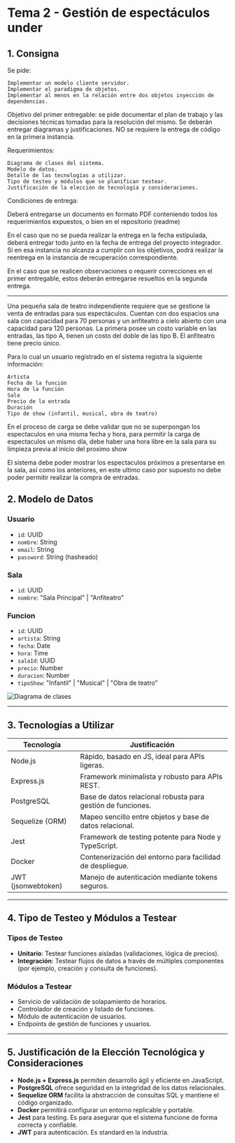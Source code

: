 # Tema 2 - Gestión de espectáculos under

## 1. Consigna

Se pide:

    Implementar un modelo cliente servidor.
    Implementar el paradigma de objetos.
    Implementar al menos en la relación entre dos objetos inyección de dependencias.

Objetivo del primer entregable: se pide documentar el plan de trabajo y las decisiones técnicas tomadas para la resolución del mismo. Se deberán entregar diagramas y justificaciones. NO se requiere la entrega de código en la primera instancia.

Requerimientos:

    Diagrama de clases del sistema.
    Modelo de datos.
    Detalle de las tecnologías a utilizar.
    Tipo de testeo y módulos que se planifican testear.
    Justificación de la elección de tecnología y consideraciones.


Condiciones de entrega:

Deberá entregarse un documento en formato PDF conteniendo todos los requerimientos expuestos, o bien en el repositorio (readme)

En el caso que no se pueda realizar la entrega en la fecha estipulada, deberá entregar todo junto en la fecha de entrega del proyecto integrador. Si en esa instancia no alcanza a cumplir con los objetivos, podrá realizar la reentrega en la instancia de recuperación correspondiente.

En el caso que se realicen observaciones o requerir correcciones en el primer entregable, estos deberán entregarse resueltos en la segunda entrega.

---

Una pequeña sala de teatro independiente requiere que se gestione la venta de entradas para sus espectáculos. Cuentan con dos espacios una sala con capacidad para 70 personas y un anfiteatro a cielo abierto con una capacidad para 120 personas. La primera posee un costo variable en las entradas, las tipo A, tienen un costo del doble de las tipo B. El anfiteatro tiene precio único.

Para lo cual un usuario registrado en el sistema registra la siguiente información:

    Artista
    Fecha de la función
    Hora de la función
    Sala
    Precio de la entrada
    Duración
    Tipo de show (infantil, musical, obra de teatro)

En el proceso de carga se debe validar que no se superpongan los espectaculos en una misma fecha y hora, para permitir la carga de espectaculos un mismo día, debe haber una hora libre en la sala para su limpieza previa al inicio del proximo show

El sistema debe poder mostrar los espectaculos próximos a presentarse en la sala, así como los anteriores, en este ultimo caso por supuesto no debe poder permitir realizar la compra de entradas.


## 2. Modelo de Datos

### Usuario
- `id`: UUID
- `nombre`: String
- `email`: String
- `password`: String (hasheado)

### Sala
- `id`: UUID
- `nombre`: "Sala Principal" | "Anfiteatro"

### Funcion
- `id`: UUID
- `artista`: String
- `fecha`: Date
- `hora`: Time
- `salaId`: UUID
- `precio`: Number
- `duracion`: Number
- `tipoShow`: "Infantil" | "Musical" | "Obra de teatro"

![Diagrama de clases](https://github.com/user-attachments/assets/0dfe3ddd-e078-43d7-90d8-20d8cbe937ba)

---

## 3. Tecnologías a Utilizar

| Tecnología            | Justificación                                                   |
|------------------------|----------------------------------------------------------------|
| Node.js                | Rápido, basado en JS, ideal para APIs ligeras.                 |
| Express.js             | Framework minimalista y robusto para APIs REST.                |
| PostgreSQL             | Base de datos relacional robusta para gestión de funciones.    |
| Sequelize (ORM)        | Mapeo sencillo entre objetos y base de datos relacional.       |
| Jest                   | Framework de testing potente para Node y TypeScript.           |
| Docker                 | Contenerización del entorno para facilidad de despliegue.      |
| JWT (jsonwebtoken)     | Manejo de autenticación mediante tokens seguros.               |

---

## 4. Tipo de Testeo y Módulos a Testear

### Tipos de Testeo
- **Unitario**: Testear funciones aisladas (validaciones, lógica de precios).
- **Integración**: Testear flujos de datos a través de múltiples componentes (por ejemplo, creación y consulta de funciones).

### Módulos a Testear
- Servicio de validación de solapamiento de horarios.
- Controlador de creación y listado de funciones.
- Módulo de autenticación de usuarios.
- Endpoints de gestión de funciones y usuarios.

---

## 5. Justificación de la Elección Tecnológica y Consideraciones

- **Node.js + Express.js** permiten desarrollo ágil y eficiente en JavaScript.
- **PostgreSQL** ofrece seguridad en la integridad de los datos relacionales.
- **Sequelize ORM** facilita la abstracción de consultas SQL y mantiene el código organizado.
- **Docker** permitirá configurar un entorno replicable y portable.
- **Jest** para testing. Es para asegurar que el sistema funcione de forma correcta y confiable.
- **JWT** para autenticación. Es standard en la industria.
